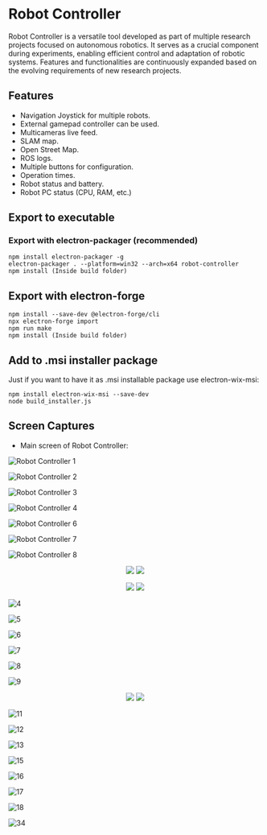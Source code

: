# Robot Controller

Robot Controller is a versatile tool developed as part of multiple research projects focused on autonomous robotics. It serves as a crucial component during experiments, enabling efficient control and adaptation of robotic systems. Features and functionalities are continuously expanded based on the evolving requirements of new research projects.

## Features

* Navigation Joystick for multiple robots.
* External gamepad controller can be used.
* Multicameras live feed.
* SLAM map.
* Open Street Map.
* ROS logs.
* Multiple buttons for configuration.
* Operation times.
* Robot status and battery.
* Robot PC status (CPU, RAM, etc.)

## Export to executable

### Export with electron-packager (recommended)

```
npm install electron-packager -g
electron-packager . --platform=win32 --arch=x64 robot-controller
npm install (Inside build folder)
```

## Export with electron-forge

```
npm install --save-dev @electron-forge/cli
npx electron-forge import
npm run make
npm install (Inside build folder)
```

## Add to .msi installer package

Just if you want to have it as .msi installable package use electron-wix-msi:

```
npm install electron-wix-msi --save-dev
node build_installer.js
```

## Screen Captures

* Main screen of Robot Controller:

![Robot Controller 1](../screen-captures/controller/1.png)

![Robot Controller 2](../screen-captures/controller/20.png)

![Robot Controller 3](../screen-captures/controller/21.png)

![Robot Controller 4](../screen-captures/controller/22.png)

![Robot Controller 6](../screen-captures/controller/31.png)

![Robot Controller 7](../screen-captures/controller/32.png)

![Robot Controller 8](../screen-captures/controller/33.png)

<p align="center">
  <img src="../screen-captures/controller/2.png">
  <img src="../screen-captures/controller/3.png">
</p>

<p align="center">
  <img src="../screen-captures/controller/14.png">
  <img src="../screen-captures/controller/19.png">
</p>

![4](../screen-captures/controller/4.png)

![5](../screen-captures/controller/5.png)

![6](../screen-captures/controller/6.png)

![7](../screen-captures/controller/7.png)

![8](../screen-captures/controller/8.png)

![9](../screen-captures/controller/9.png)

<p align="center">
  <img src="../screen-captures/controller/23.png">
  <img src="../screen-captures/controller/10.png">
</p>

![11](../screen-captures/controller/11.png)

![12](../screen-captures/controller/12.png)

![13](../screen-captures/controller/13.png)

![15](../screen-captures/controller/15.png)

![16](../screen-captures/controller/16.png)

![17](../screen-captures/controller/17.png)

![18](../screen-captures/controller/18.png)

![34](../screen-captures/controller/34.jpg)